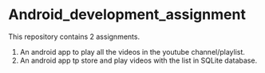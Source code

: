 # Android_development_assignment

This repository contains 2 assignments.
1. An android app to play all the videos in the youtube channel/playlist.
2. An android app tp store and play videos with the list in SQLite database.
